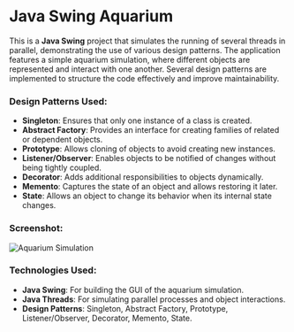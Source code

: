 # Java Swing Aquarium

This is a **Java Swing** project that simulates the running of several threads in parallel, demonstrating the use of various design patterns. The application features a simple aquarium simulation, where different objects are represented and interact with one another. Several design patterns are implemented to structure the code effectively and improve maintainability.

### Design Patterns Used:
- **Singleton**: Ensures that only one instance of a class is created.
- **Abstract Factory**: Provides an interface for creating families of related or dependent objects.
- **Prototype**: Allows cloning of objects to avoid creating new instances.
- **Listener/Observer**: Enables objects to be notified of changes without being tightly coupled.
- **Decorator**: Adds additional responsibilities to objects dynamically.
- **Memento**: Captures the state of an object and allows restoring it later.
- **State**: Allows an object to change its behavior when its internal state changes.

### Screenshot:
![Aquarium Simulation](https://user-images.githubusercontent.com/93151766/177174699-4fd4ac38-be61-47f9-920b-529130a6aaf8.png)

### Technologies Used:
- **Java Swing**: For building the GUI of the aquarium simulation.
- **Java Threads**: For simulating parallel processes and object interactions.
- **Design Patterns**: Singleton, Abstract Factory, Prototype, Listener/Observer, Decorator, Memento, State.
